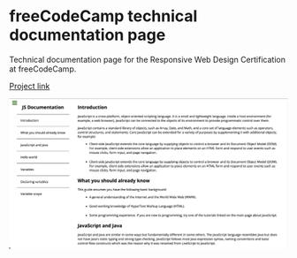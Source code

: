 # freeCodeCamp technical documentation page

Technical documentation page for the Responsive Web Design Certification at freeCodeCamp.

[Project link](https://msfonrouge.github.io/freecodecamp-projects/documentation-page/)

![Technical documentation page screenshot](https://github.com/msfonrouge/freecodecamp-projects/blob/main/documentation-page/screenshot.png)
